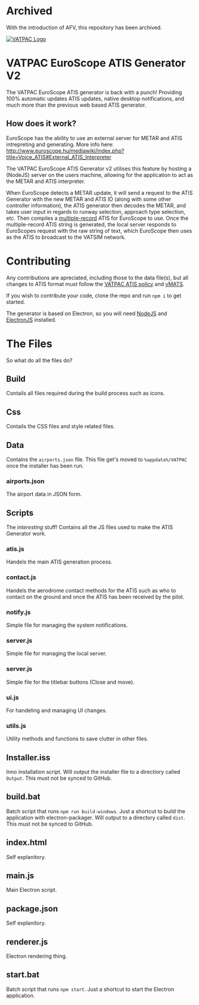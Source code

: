# Archived
With the introduction of AFV, this repository has been archived.

[![VATPAC Logo](https://cdn.vatpac.org/images/logo_old_white.png "VATPAC Logo")](http://vatpac.org "VATPAC Logo")
# VATPAC EuroScope ATIS Generator V2
The VATPAC EuroScope ATIS generator is back with a punch! Providing 100% automatic updates ATIS updates, native desktop notifications, and much more than the previous web based ATIS generator.

## How does it work?
EuroScope has the ability to use an external server for METAR and ATIS intrepreting and generating. More info here: http://www.euroscope.hu/mediawiki/index.php?title=Voice_ATIS#External_ATIS_Interpreter

The VATPAC EuroScope ATIS Generator v2 utilises this feature by hosting a (NodeJS) server on the users machine, allowing for the application to act as the METAR and ATIS interpreter.

When EuroScope detects a METAR update, it will send a request to the ATIS Generator with the new METAR and ATIS ID (along with some other controller information), the ATIS generator then decodes the METAR, and takes user input in regards to runway selection, approach type selection, etc. Then compiles a [multiple-record](http://www.euroscope.hu/mediawiki/index.php?title=Voice_ATIS#Multiple-Recording_Mode "multiple-record") ATIS for EuroScope to use. Once the multiple-record ATIS string is generated, the local server responds to EuroScopes request with the raw string of text, which EuroScope then uses as the ATIS to broadcast to the VATSIM network.

# Contributing
Any contributions are apreciated, including those to the data file(s), but all changes to ATIS format must follow the [VATPAC ATIS policy](https://operations.vatpac.org/documents/policy/Controller%20Information%20and%20ATIS%20Policy.pdf "VATPAC ATIS policy") and [vMATS](https://drive.google.com/file/d/0B_Du2RaHQXG6cTE0aDlZeHBWUWM/view "vMATS").

If you wish to contribute your code, clone the repo and run `npm i` to get started.

The generator is based on Electron, so you will need [NodeJS](https://nodejs.org/en/ "NodeJS") and [ElectronJS](https://www.npmjs.com/package/electron "ElectronJS") installed.

# The Files
So what do all the files do?
## Build
Contails all files required during the build process such as icons.

## Css
Contails the CSS files and style related files.

## Data
Contains the `airports.json` file. This file get's moved to `%appdata%/VATPAC` once the installer has been run.

### airports.json
The airport data in JSON form.

## Scripts
The *interesting* stuff!
Contains all the JS files used to make the ATIS Generator work.

### atis.js
Handels the main ATIS generation process.

### contact.js
Handels the aerodrome contact methods for the ATIS such as who to contact on the ground and once the ATIS has been received by the pilot.

### notify.js
Simple file for managing the system notifications.

### server.js
Simple file for managing the local server.

### server.js
Simple file for the titlebar buttons (Close and move).

### ui.js
For handeling and managing UI changes.

### utils.js
Utility methods and functions to save clutter in other files.


## Installer.iss
Inno installation script. Will output the installer file to a directiory called `Output`.
This must not be synced to GitHub.

## build.bat
Batch script that runs `npm run build-windows`.
Just a shortcut to build the application with electron-packager.
Will output to a directory called `dist`.
This must not be synced to GitHub.

## index.html
Self explanitory.

## main.js
Main Electron script.

## package.json
Self explanitory.

## renderer.js
Electron rendering thing.

## start.bat
Batch script that runs `npm start`.
Just a shortcut to start the Electron application.
